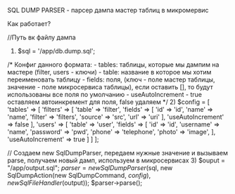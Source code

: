 SQL DUMP PARSER - парсер дампа мастер таблиц в микромервис

Как работает?

//Путь вк файлу дампа
1) $sql = '/app/db.dump.sql';

/*
Конфиг данного формата:
    - tables: таблицы, которые мы дампим на мастере (filter, users - ключи)
        - table: название в которое мы хотим переименовать таблицу
        - fields: поля, (ключ - поле мастер таблицы, значение - поле микросервиса таблицы), если оставить [], то будут использованы все поля по умолчанию
        - useAutoIncrement - true оставляем автоинкремент для поля, false удаляем
*/
2) $config = [
    'tables' => [
        'filters' => [
            'table' => 'filter',
            'fields' => [
                'id' => 'id',
                'name' => 'name',
                'filter' => 'filters',
                'source' => 'src',
                'url' => 'uri'
            ],
            'useAutoIncrement' => false
        ],
            'users' => [
                'table' => 'user',
                'fields' => [
                    'id' => 'id',
                    'username' => 'name',
                    'password' => 'pwd',
                    'phone' => 'telephone',
                    'photo' => 'image',
                ],
                'useAutoIncrement' => true
            ]
    ]
];


// Создаем new SqlDumpParser, передаем нужные значение и вызываем parse, получаем новый дамп, используем в микросервисах
3) $ouput = "/app/output.sql";
$parser = new SqlDumpParser($sql, new SqlDumpAction(new SqlDumpCommand, $config), new SqlFileHandler($output));
$parser->parse();